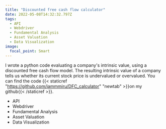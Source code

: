 ```yaml
---
title: "Discounted free cash flow calculator"
date: 2022-05-08T14:32:32.797Z
tags:
  - API
  - Webdriver
  - Fundamental Analysis
  - Asset Valuation
  - Data Visualization
image:
  focal_point: Smart
---
```

I wrote a python code evaluating a company's intrinsic value, using a discounted free cash flow model. The resulting intrinsic value of a company tells us whether its current stock price is undervalued or overvalued. You can find the code {{< staticref "https://github.com/iammmiru/DFC_calculator" "newtab" >}}on my github{{< /staticref >}}.

- API
- Webdriver
- Fundamental Analysis
- Asset Valuation
- Data Visualization
